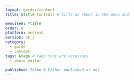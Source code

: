 ```yaml
---
layout: guides/content
title: &title Controls # title as shown in the menu and 

menuitem: *title
order: 0
platform: android
version: v6_2
category: 
  - guide
  - concept
tags: &tags # tags that are necessary
  - photo editor 

published: false # Either published or not 
---
```


